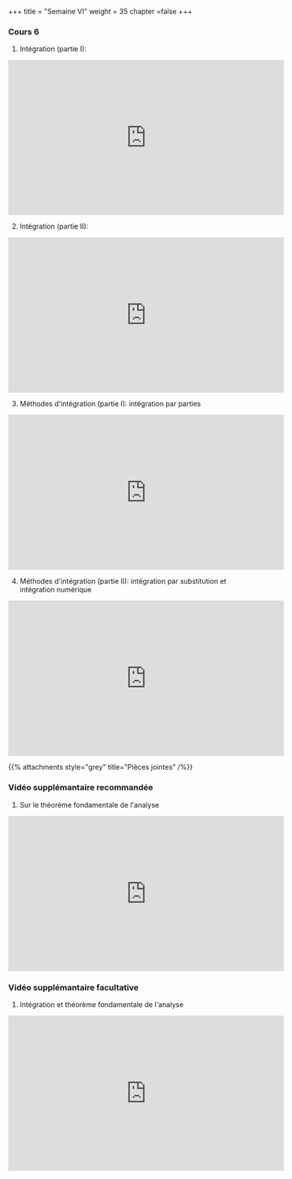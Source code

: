+++
title = "Semaine VI"
weight = 35
chapter =false
+++

<!--
# :construction:
Vidéos disponible le 29 septembre 2020
-->

### Cours 6

1) Intégration (partie I):

<iframe width="560" height="315" src="https://www.youtube.com/embed/GYCWEeS5pQo" frameborder="0" allow="accelerometer; autoplay; clipboard-write; encrypted-media; gyroscope; picture-in-picture" allowfullscreen></iframe>

2) Intégration (partie II):

<iframe width="560" height="315" src="https://www.youtube.com/embed/fCWYqEPAsXc" frameborder="0" allow="accelerometer; autoplay; clipboard-write; encrypted-media; gyroscope; picture-in-picture" allowfullscreen></iframe>

3) Méthodes d'intégration (partie I): intégration par parties

<iframe width="560" height="315" src="https://www.youtube.com/embed/WtMa2ttSlSo" frameborder="0" allow="accelerometer; autoplay; clipboard-write; encrypted-media; gyroscope; picture-in-picture" allowfullscreen></iframe>

4) Méthodes d'intégration (partie II): intégration par substitution et intégration numérique


<iframe width="560" height="315" src="https://youtube.com/embed/adWNmpCssnY" frameborder="0" allow="accelerometer; autoplay; clipboard-write; encrypted-media; gyroscope; picture-in-picture" allowfullscreen></iframe>



{{% attachments style="grey" title="Pièces jointes" /%}}

### Vidéo supplémantaire recommandée

1) Sur le théorème fondamentale de l'analyse

<iframe width="560" height="315" src="https://www.youtube.com/embed/C7ducZoLKgw" frameborder="0" allow="accelerometer; autoplay; clipboard-write; encrypted-media; gyroscope; picture-in-picture" allowfullscreen></iframe>





### Vidéo supplémantaire facultative

1) Intégration et théorème fondamentale de l'analyse

<iframe width="560" height="315" src="https://www.youtube.com/embed/rfG8ce4nNh0" frameborder="0" allow="accelerometer; autoplay; clipboard-write; encrypted-media; gyroscope; picture-in-picture" allowfullscreen></iframe>
